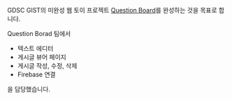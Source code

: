 GDSC GIST의 미완성 웹 토이 프로젝트 [Question Board](https://github.com/GDSC-GIST/Web3_Qeustion-Board)를 완성하는 것을 목표로 합니다.

Question Borad 팀에서
* 텍스트 에디터
* 게시글 뷰어 페이지
* 게시글 작성, 수정, 삭제
* Firebase 연결
  
을 담당했습니다.